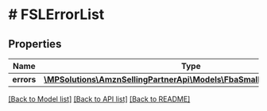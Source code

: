# # FSLErrorList

## Properties

Name | Type | Description | Notes
------------ | ------------- | ------------- | -------------
**errors** | [**\MPSolutions\AmznSellingPartnerApi\Models\FbaSmallAndLight\FSLError[]**](FSLError.md) |  | [optional]

[[Back to Model list]](../../README.md#models) [[Back to API list]](../../README.md#endpoints) [[Back to README]](../../README.md)
